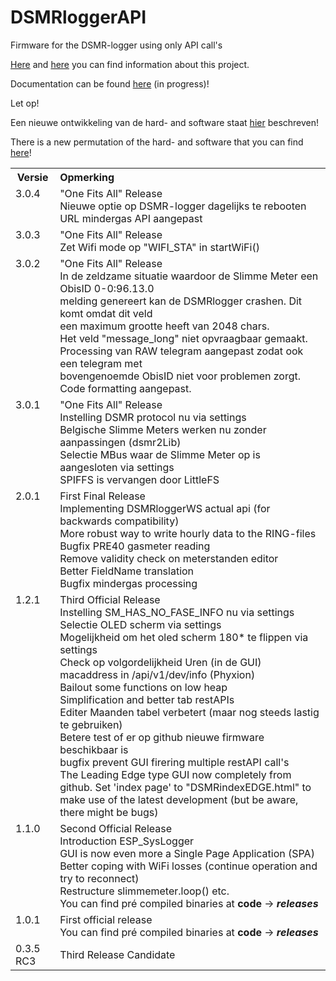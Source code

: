# DSMRloggerAPI
Firmware for the DSMR-logger using only API call's

[Here](https://willem.aandewiel.nl/index.php/2019/04/09/dsmr-logger-v4-slimme-meter-uitlezer/) and
    [here](https://willem.aandewiel.nl/index.php/2020/02/28/restapis-zijn-hip-nieuwe-firmware-voor-de-dsmr-logger/)
          you can find information about this project.

Documentation can be found [here](https://mrwheel-docs.gitbook.io/dsmrloggerapi/) (in progress)!

Let op!

Een nieuwe ontwikkeling van de hard- and software staat [hier](https://willem.aandewiel.nl/index.php/2022/11/15/crisis-what-crisis/) beschreven!


There is a new permutation of the hard- and software that you can find [here](https://willem.aandewiel.nl/index.php/2022/11/15/crisis-what-crisis/)!

<table>
  <tr><th>Versie</th><th align="Left">Opmerking</th></tr>
  <tr>
    <td valign="top">3.0.4</td>
    <td>"One Fits All" Release
        <br>Nieuwe optie op DSMR-logger dagelijks te rebooten
        <br>URL mindergas API aangepast
    </td>
  </tr>
  <tr>
    <td valign="top">3.0.3</td>
    <td>"One Fits All" Release
        <br>Zet Wifi mode op "WIFI_STA" in startWiFi()
    </td>
  </tr>
  <tr>
    <td valign="top">3.0.2</td>
    <td>"One Fits All" Release
        <br>In de zeldzame situatie waardoor de Slimme Meter een ObisID 0-0:96.13.0
        <br>melding genereert kan de DSMRlogger crashen. Dit komt omdat dit veld
        <br>een maximum grootte heeft van 2048 chars.
        <br>Het veld "message_long" niet opvraagbaar gemaakt.
        <br>Processing van RAW telegram aangepast zodat ook een telegram met
        <br>bovengenoemde ObisID niet voor problemen zorgt.
        <br>Code formatting aangepast.
    </td>
  </tr>
  <tr>
    <td valign="top">3.0.1</td>
    <td>"One Fits All" Release
        <br>Instelling DSMR protocol nu via settings
        <br>Belgische Slimme Meters werken nu zonder aanpassingen (dsmr2Lib)
        <br>Selectie MBus waar de Slimme Meter op is aangesloten via settings
        <br>SPIFFS is vervangen door LittleFS
    </td>
  </tr>
  <tr>
    <td valign="top">2.0.1</td>
    <td>First Final Release
      <br>Implementing DSMRloggerWS actual api (for backwards compatibility)
      <br>More robust way to write hourly data to the RING-files
      <br>Bugfix PRE40 gasmeter reading
      <br>Remove validity check on meterstanden editor
      <br>Better FieldName translation
      <br>Bugfix mindergas processing
    </td>
  </tr>
  <tr>
    <td valign="top">1.2.1</td>
    <td>Third Official Release
      <br>Instelling SM_HAS_NO_FASE_INFO nu via settings
      <br>Selectie OLED scherm via settings
      <br>Mogelijkheid om het oled scherm 180* te flippen via settings
      <br>Check op volgordelijkheid Uren (in de GUI)
      <br>macaddress in /api/v1/dev/info (Phyxion)
      <br>Bailout some functions on low heap
      <br>Simplification and better tab restAPIs
      <br>Editer Maanden tabel verbetert  (maar nog steeds lastig te gebruiken)
      <br>Betere test of er op github nieuwe firmware beschikbaar is
      <br>bugfix prevent GUI firering multiple restAPI call's
      <br>The Leading Edge type GUI now completely from github. Set
          'index page' to "DSMRindexEDGE.html" to make use of
          the latest development (but be aware, there might be bugs)
      </td>
   </tr>
   <tr>
     <td valign="top">1.1.0</td>
     <td>Second Official Release
       <br>Introduction ESP_SysLogger
       <br>GUI is now even more a Single Page Application (SPA)
       <br>Better coping with WiFi losses (continue operation and try to reconnect)
       <br>Restructure slimmemeter.loop() etc.
       <br>You can find pré compiled binaries at <b>code</b> -> <b><i>releases</i></b>
     </td>
   </tr>
   <tr>
     <td valign="top">1.0.1</td>
     <td>First official release
       <br>You can find pré compiled binaries at <b>code</b> -> <b><i>releases</i></b>
     </td>
   </tr>
   <tr>
     <td valign="top">0.3.5 RC3</td>
     <td>Third Release Candidate
     </td>
   </tr>
</table>
